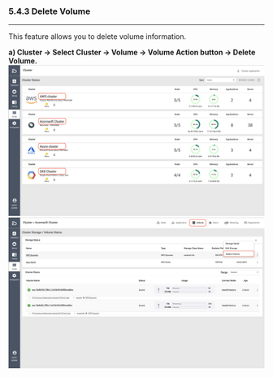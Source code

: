 ### 5.4.3 Delete Volume

---

This feature allows you to delete volume information.

**a\) Cluster → Select Cluster → Volume → Volume Action button → Delete Volume.**
![](/assets/EN/2.5/5.4.3_1.png)![](/assets/EN/2.5/5.4.3_2.png)

